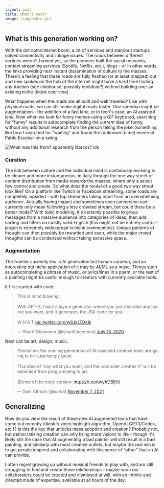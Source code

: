 ```yaml
---
layout: post
title: What's next?
image: /img/pablo.gif
---
```



## What is this generation working on?


With the dot com/internet boom, a lot of services and standout startups solved connectivity and linkage issues. The roads between different vertices weren't formed yet, so the pioneers built the social networks, content streaming services (Spotify, Netflix, etc.), blogs - or in other words, the links providing near instant dissemination of culture to the masses. There's a feeling that these roads are fully fleshed (or at least mapped) out, and new spokes on the hub of the internet might have a hard time finding any traction (see clubhouse, possibly nextdoor?) without building over an existing niche (tiktok over vine).

What happens when the roads are all built and well traveled? Like with physical roads, we can still make digital roads faster. One speedup might be augmentation - the addition of a fast lane, or in tech's case, an AI assisted lane. Now when we look for funny memes using a GIF keyboard, searching for "funny" results in autocomplete finding the *current* idea of funny, without any additional research from the person telling the joke. Something like how I searched for "waiting" and found the (unknown to me) meme of Pablo Escobar on a swing.

![What was this from? apparently Narcos? idk](https://c.tenor.com/-P-xeHYEY9QAAAAd/sad-pablo-lonely.gif)

### Curation

The link between culture and the individual mind is continously evolving to be clearer and more instantaneous, initially through the one way street of content distribution from media towards the masses, where only a select few control and create. So what does the model of a good two way street look like? On a platform like Twitch or Facebook streaming, some roads are completely lopsided - with top streamers taking input from an overwhelming audience. Actually having impact and sometimes even connection can currently *only* mean following a less crowded stream, but could there be a better model? With topic modeling, it's certainly possible to group messages from a massive audience into categories of ideas, then add sorting and filters on mostly valid English (this might not be entirely useful - jargon is extremely widespread in niche communities). Unique patterns of thought can then possibly be rewarded and seen, while the major crowd thoughts can be condensed without taking excessive space. 

### Augmentation

The frontier currently lies in AI generation but human *curation*, and an interesting but niche application of it may be AI/ML as a muse. Things such as autocompleting a phrase of music, or lyrics/lines in a poem, or the rest of a painting might be useful enough to creators with currently available tools.

It first started with code:

<blockquote class="twitter-tweet"><p lang="en" dir="ltr">This is mind blowing.<br><br>With GPT-3, I built a layout generator where you just describe any layout you want, and it generates the JSX code for you.<br><br>W H A T <a href="https://t.co/w8JkrZO4lk">pic.twitter.com/w8JkrZO4lk</a></p>&mdash; Sharif Shameem (@sharifshameem) <a href="https://twitter.com/sharifshameem/status/1282676454690451457?ref_src=twsrc%5Etfw">July 13, 2020</a></blockquote> <script async src="https://platform.twitter.com/widgets.js" charset="utf-8"></script>

Next can be art, design, music:

<blockquote class="twitter-tweet"><p lang="en" dir="ltr">Prediction: the coming generation of AI-assisted creative tools are going to be surprisingly great.<br><br>This idea of “say what you want, and the computer creates it” will be extended from programming to art.<br><br>(Demo of the code version: <a href="https://t.co/twyhD8Ij5i">https://t.co/twyhD8Ij5i</a>)</p>&mdash; Sam Altman (@sama) <a href="https://twitter.com/sama/status/1457384796376629258?ref_src=twsrc%5Etfw">November 7, 2021</a></blockquote> <script async src="https://platform.twitter.com/widgets.js" charset="utf-8"></script>


## Generalizing

How do you view the result of these new AI augmented tools that have come out recently (tiktok's video highlight algorithm, OpenAI GPT3/Codex, etc.)? Is this the key that unlocks mass adoption and creation? Probably not, but democratizing creation can only bring more visions to life - though it's likely still the case that AI augmenting a bad painter will still result in a bad painting, and similarly with most creative outlets, but maybe the real win is to get people inspired and collaborating with this sense of "other" that an AI can provide. 

I often regret growing up without musical friends to play with, and am still struggling to find and create those relationships - maybe soon our collaborators could be created and dismissed at will, with an infinite and directed mode of expertise, available at all hours of the day.
